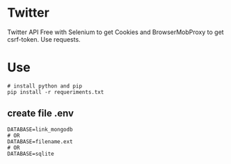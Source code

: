 # Twitter
Twitter API Free with Selenium to get Cookies and BrowserMobProxy to get csrf-token. Use requests.

# Use
```
# install python and pip
pip install -r requeriments.txt
```

## create file .env
```
DATABASE=link_mongodb
# OR
DATABASE=filename.ext
# OR
DATABASE=sqlite
```